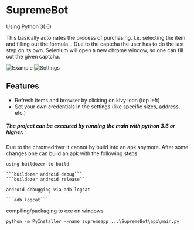 # SupremeBot

Using Python 3(.6)

This basically automates the process of purchasing. I.e. selecting the item and filling out the formula...
Due to the captcha the user has to do the last step on its own. Selenium will open a new chrome window, so one can fill 
out the given captcha.

![Example](https://i.imgur.com/ENN0YzM.png)
![Settings](https://i.imgur.com/rpEFf7X.png)

## Features
+ Refresh items and browser by clicking on kivy icon (top left)
+ Set your own credentials in the settings (like specific sizes, address, etc.)

##### The project can be executed by running the main with python 3.6 or higher.

Due to the chromedriver it cannot by build into an apk anymore.
After some changes one can build an apk with the following steps:

    using buildozer to build
    
    ```buildozer android debug```
    ```buildozer android release```
    
    android debugging via adb logcat
    
    ```adb logcat```

compiling/packaging to exe on windows

``` python -m PyInstaller --name supremeapp ...\SupremeBot\app\main.py ```
